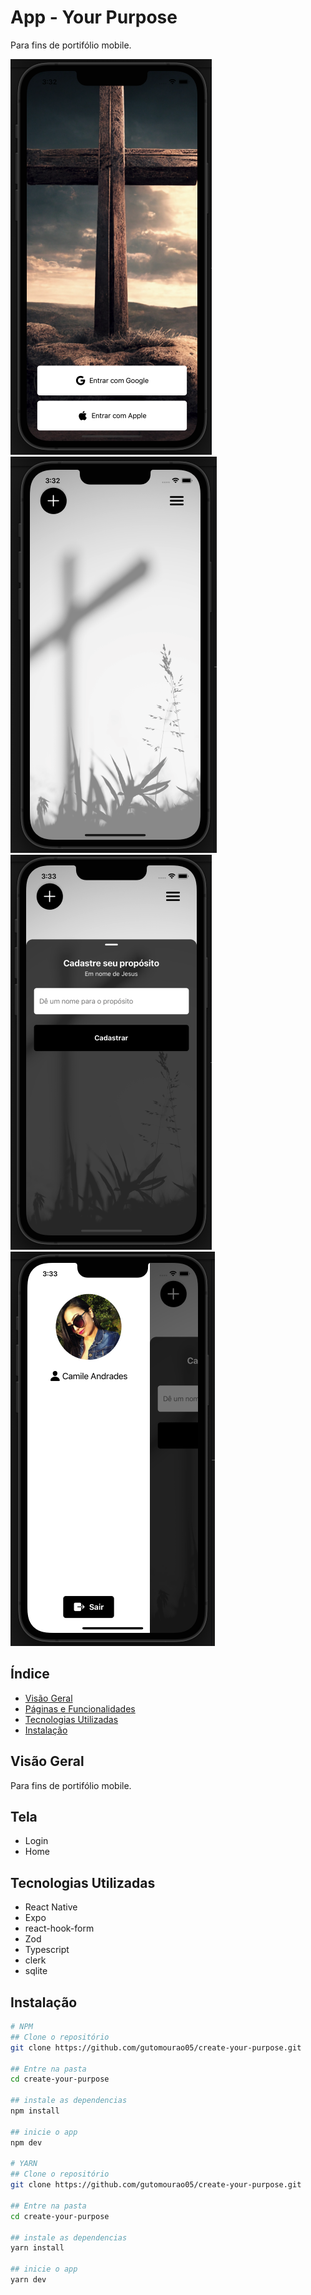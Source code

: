 # App - Your Purpose

Para fins de portifólio mobile.

![Alt text](./assets/view/1.png)
![Alt text](./assets/view/2.png)
![Alt text](./assets/view/3.png)
![Alt text](./assets/view/4.png)

## Índice

- [Visão Geral](#visão-geral)
- [Páginas e Funcionalidades](#Funcionalidades)
- [Tecnologias Utilizadas](#tecnologias-utilizadas)
- [Instalação](#instalação)

## Visão Geral

Para fins de portifólio mobile.

## Tela
 - Login
 - Home

## Tecnologias Utilizadas

- React Native
- Expo
- react-hook-form
- Zod
- Typescript
- clerk
- sqlite

## Instalação

```bash
# NPM
## Clone o repositório
git clone https://github.com/gutomourao05/create-your-purpose.git

## Entre na pasta
cd create-your-purpose

## instale as dependencias
npm install

## inicie o app
npm dev

# YARN
## Clone o repositório
git clone https://github.com/gutomourao05/create-your-purpose.git

## Entre na pasta
cd create-your-purpose

## instale as dependencias
yarn install

## inicie o app
yarn dev
